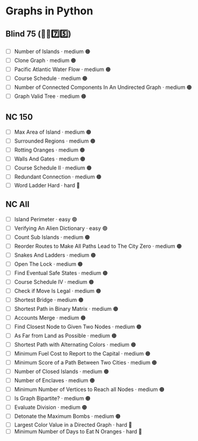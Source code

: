# Graphs in Python

## Blind 75 (🧑‍🦯7️⃣5️⃣)
- [ ] Number of Islands · medium 🟠
- [ ] Clone Graph · medium 🟠
- [ ] Pacific Atlantic Water Flow · medium 🟠
- [ ] Course Schedule · medium 🟠
- [ ] Number of Connected Components In An Undirected Graph · medium 🟠
- [ ] Graph Valid Tree · medium 🟠

## NC 150
- [ ] Max Area of Island · medium 🟠
- [ ] Surrounded Regions · medium 🟠
- [ ] Rotting Oranges · medium 🟠
- [ ] Walls And Gates · medium 🟠
- [ ] Course Schedule II · medium 🟠
- [ ] Redundant Connection · medium 🟠
- [ ] Word Ladder Hard · hard 🔴

## NC All
- [ ] Island Perimeter · easy 🟢
- [ ] Verifying An Alien Dictionary · easy 🟢
- [ ] Count Sub Islands · medium 🟠
- [ ] Reorder Routes to Make All Paths Lead to The City Zero · medium 🟠
- [ ] Snakes And Ladders · medium 🟠
- [ ] Open The Lock · medium 🟠
- [ ] Find Eventual Safe States · medium 🟠
- [ ] Course Schedule IV · medium 🟠
- [ ] Check if Move Is Legal · medium 🟠
- [ ] Shortest Bridge · medium 🟠
- [ ] Shortest Path in Binary Matrix · medium 🟠
- [ ] Accounts Merge · medium 🟠
- [ ] Find Closest Node to Given Two Nodes · medium 🟠
- [ ] As Far from Land as Possible · medium 🟠
- [ ] Shortest Path with Alternating Colors · medium 🟠
- [ ] Minimum Fuel Cost to Report to the Capital · medium 🟠
- [ ] Minimum Score of a Path Between Two Cities · medium 🟠
- [ ] Number of Closed Islands · medium 🟠
- [ ] Number of Enclaves · medium 🟠
- [ ] Minimum Number of Vertices to Reach all Nodes · medium 🟠
- [ ] Is Graph Bipartite? · medium 🟠
- [ ] Evaluate Division · medium 🟠
- [ ] Detonate the Maximum Bombs · medium 🟠
- [ ] Largest Color Value in a Directed Graph · hard 🔴
- [ ] Minimum Number of Days to Eat N Oranges · hard 🔴
